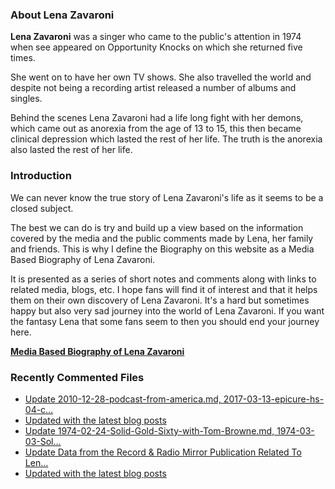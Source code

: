 ### About Lena Zavaroni

<p><strong>Lena Zavaroni</strong> was a singer who came to the public's attention in 1974 when see appeared on Opportunity Knocks on which she returned five times.</p>

<p>She went on to have her own TV shows. She also travelled the world and despite not being a recording artist released a number of albums and singles.</p>

<p>Behind the scenes Lena Zavaroni had a life long fight with her demons, which came out as anorexia from the age of 13 to 15, this then became clinical depression which lasted the rest of her life. The truth is the anorexia also lasted the rest of her life.</p>

### Introduction

<p>We can never know the true story of Lena Zavaroni's life as it seems to be a closed subject.</p>

<p>The best we can do is try and build up a view based on the information covered by the media and the public comments made by Lena, her family and friends. This is why I define the Biography on this website as a Media Based Biography of Lena Zavaroni.</p>

<p>It is presented as a series of short notes and comments along with links to related media, blogs, etc. I hope fans will find it of interest and that it helps them on their own discovery of Lena Zavaroni. It's a hard but sometimes happy but also very sad journey into the world of Lena Zavaroni. If you want the fantasy Lena that some fans seem to then you should end your journey here.</p>

<a href="https://fanzoflenazavaroni.github.io/biography/lena-zavaroni/"><strong>Media Based Biography of Lena Zavaroni</strong></a>

### Recently Commented Files

<!-- BLOG-POST-LIST:START -->
- [Update 2010-12-28-podcast-from-america.md, 2017-03-13-epicure-hs-04-c…](https://github.com/FanzOfLenaZavaroni/fanzoflenazavaroni.github.io/commit/1b2a8f099c9de1a40e36f5fe4d470704b5e3c2b1)
- [Updated with the latest blog posts](https://github.com/FanzOfLenaZavaroni/fanzoflenazavaroni.github.io/commit/3eabe83d43771e91c541c9c61e61366a1ed06fdb)
- [Update 1974-02-24-Solid-Gold-Sixty-with-Tom-Browne.md, 1974-03-03-Sol…](https://github.com/FanzOfLenaZavaroni/fanzoflenazavaroni.github.io/commit/8b87a059ccaeb22c84f101e92a833d397dbc94b6)
- [Update Data from the Record &amp; Radio Mirror Publication Related To Len…](https://github.com/FanzOfLenaZavaroni/fanzoflenazavaroni.github.io/commit/dc4c5023c4e06d16fd47b493e4e96abf7ee030b9)
- [Updated with the latest blog posts](https://github.com/FanzOfLenaZavaroni/fanzoflenazavaroni.github.io/commit/a56ac5df37e84b5737c7f421df3030da290eede6)
<!-- BLOG-POST-LIST:END -->

